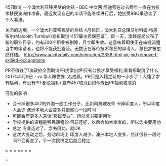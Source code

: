 
457取消
一个澳大利亚移民梦的终结 - BBC 中文网
阿迪蒂在过去两年一直在为技术移民澳洲作准备。最近发现自己的申请不能继续进行后，她接受BBC采访谈了个人看法。

关闭的边境，一个澳大利亚移民梦的终结
4月18日，澳大利亚总理马尔科姆·特恩布尔(Malcolm Turnbull)宣布取消“457雇主担保签证”。同一天，澳移民局公布了新的职业目录，约有200个职业被剔除，且立即生效。这意味着即使正在审批流程当中的申请者，也将不能获批签证。无数正在等待技术移民的申请人，移民梦被忽然终结。
http://www.aucitydaily.com/migration/2358.html
[pic](http://i.imgur.com/Lt8BvuX.png)
[vid](https://www.youtube.com/watch?v=TrWWQVzjYbE)
[removed-skilled-occupations](http://www.border.gov.au/Trav/Work/Work/Skills-assessment-and-assessing-authorities/skilled-occupations-lists/removed-skilled-occupations)

PR不值钱了!澳政府全面取消PR提案出炉!只有公民才享受福利,看看都取消了什么 2017年5月9日 - vx 华人瞰世界
(若成真，PR只是入籍之前的一小步了：入籍了才有福利，有没有PR 都没福利)
宣布457取消到如今传出PR福利或取消

可能的影响：
- 会卡掉很多457的外国一般工作分子，比如司机理发师 卡掉印度人，所以印度人会少 澳洲本地人会变多并更顺心一段时间
- 可能会有更多人来读“移民专业”，所以念书要更用功
- 学校提供的课程是移民课程的 目前还好，以后会加大难度的，所以念书要用功
- 总之 专业选对了、念书用功，就OK
- 这次大变动之后，劳动市场上 印度人减少、澳洲本地人变多，估计很长一段时间不会再变了，平一次民愤之后就会稳定

= = = == = =

=
